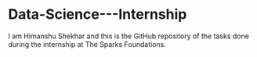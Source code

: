 # Data-Science---Internship
I am Himanshu Shekhar and this is the GitHub repository of the tasks done during the internship at The Sparks Foundations.
